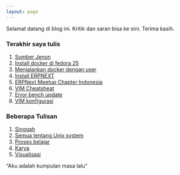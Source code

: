 ```yaml
---
layout: page
---
```


Selamat datang di blog ini. Kritik dan saran bisa ke sini. Terima kasih.

### Terakhir saya tulis 

1. [Sumber Jenon](/singgah/sumberjenon/)
2. [Install docker di fedora 25](/unix/install_docker/)
3. [Menjalankan docker dengan user](/unix/dont-let-non-root-user-run-docker/)
4. [Install ERPNEXT](/learn/install_erpnext/)
5. [ERPNext Meetup Chapter Indonesia](/singgah/ERPNextMeetup/)
6. [VIM Cheatsheat](/learn/vim_cheatsheat/)
7. [Error bench update](/unix/error_bench/)
8. [VIM konfigurasi](/ngangsukaweruh/vim_config/)

### Beberapa Tulisan

1. [Singgah](/singgah/)
2. [Semua tentang Unix system](/unix/)
3. [Proses belajar](/ngangsukaweruh/)
4. [Karya](/karya/)
5. [Visualisasi](/visualisasi/)















<div id="quote">
	<div class="inner">
		<div id="blockquote">
		    “Aku adalah kumpulan masa lalu”
		</div>
	</div>
</div>

